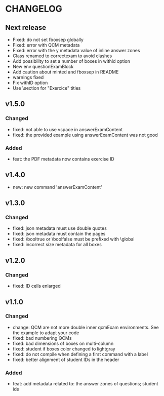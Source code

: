 # CHANGELOG

## Next release

- Fixed: do not set fboxsep globally
- Fixed: error with QCM metadata
- Fixed: error with the y metadata value of inline answer zones
- Class renamed to correctexam to avoid clashes
- Add possibility to set a number of boxes in withid option
- New env questionExamBlock
- Add caution about minted and fboxsep in README
- warnings fixed
- Fix withID option
- Use \section for "Exercice" titles


## v1.5.0

### Changed

- fixed: not able to use vspace in answerExamContent
- fixed: the provided example using answerExamContent was not good

### Added
- feat: the PDF metadata now contains exercise ID

##  v1.4.0


- new: new command 'answerExamContent'

## v1.3.0

### Changed

- fixed: json metadata must use double quotes
- fixed: json metadata must contain the pages
- fixed: \booltrue or \boolfalse must be prefixed with \global
- fixed: incorrect size metadata for all boxes

## v1.2.0

### Changed

- fixed: ID cells enlarged

## v1.1.0

### Changed

- change: QCM are not more double inner qcmExam
       environments. See the example to adapt your code
- fixed: bad numbering QCMs
- fixed: bad dimensions of boxes on multi-column
- fixed: student if boxes color changed to lightgray
- fixed: do not compile when defining a first command with a label
- fixed: better alignment of student IDs in the header

### Added

- feat: add metadata related to: the answer zones
     of questions; student ids



